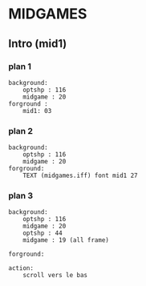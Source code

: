 # MIDGAMES

## Intro (mid1)

### plan 1
    background:
        optshp : 116
        midgame : 20
    forground : 
        mid1: 03
### plan 2
    background:
        optshp : 116
        midgame : 20
    forground:
        TEXT (midgames.iff) font mid1 27
### plan 3
    background:
        optshp : 116
        midgame : 20
        optshp : 44
        midgame : 19 (all frame)

    forground: 

    action: 
        scroll vers le bas
